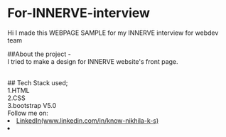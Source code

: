 # For-INNERVE-interview
Hi I made this WEBPAGE SAMPLE for my INNERVE interview for webdev team 

##About the project - <br>
I tried to make a design for INNERVE website's front page.


<br>
## Tech Stack used;
<br>1.HTML
<br>2.CSS
<br>3.bootstrap V5.0
<br>
Follow me on: 
<li><a
href=
"">LinkedIn(www.linkedin.com/in/know-nikhila-k-s)</a>
<li>
